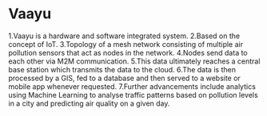 # Vaayu

1.Vaayu is a hardware and software integrated system.
2.Based on the concept of IoT. 
3.Topology of a mesh network consisting of multiple air pollution sensors that act as nodes in the network. 
4.Nodes send data to each other via M2M communication.
5.This data ultimately reaches a central base station which transmits the data to the cloud.
6.The data is then processed by a GIS, fed to a database and then served to a website or mobile app whenever requested.
7.Further advancements include analytics using Machine Learning to analyse traffic patterns based on pollution levels in a city and predicting air quality on a given day.
